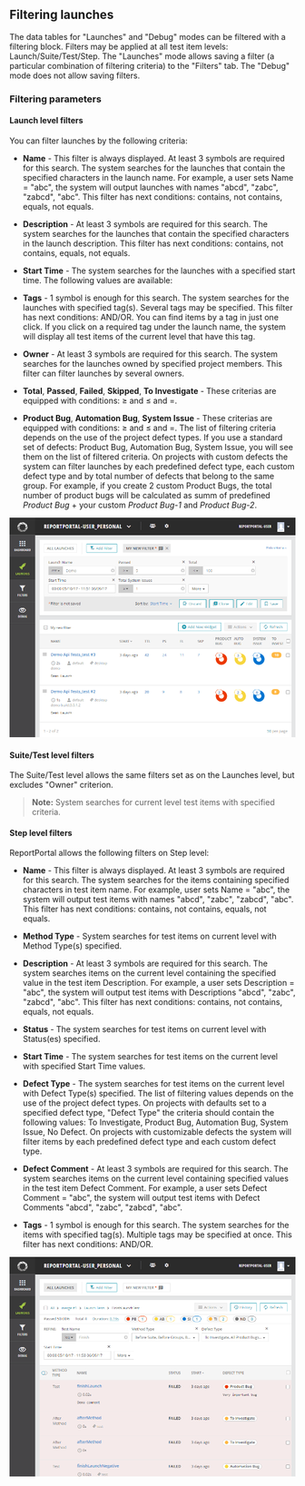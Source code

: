 ## Filtering launches

The data tables for "Launches" and "Debug" modes can be filtered with
a filtering block. Filters may be applied at all test item levels:
Launch/Suite/Test/Step. The "Launches" mode allows saving a filter
(a particular combination of filtering criteria) to the "Filters" tab. The
"Debug" mode does not allow saving filters.


### Filtering parameters

#### Launch level filters

You can filter launches by the following criteria:

-   **Name** - This filter is always displayed. At least 3 symbols are required for this search. 
The system searches for the launches that contain the specified characters in the launch name. For example, a user sets Name = "abc", the system will output launches with names "abcd", "zabc", "zabcd", "abc".
This filter has next conditions: contains, not contains, equals, not equals.

-   **Description** - At least 3 symbols are required for this search.
The system searches for the launches that contain the specified characters in
the launch description.
This filter has next conditions: contains, not contains, equals, not equals.

-   **Start Time** - The system searches for the launches with a specified start time. The following
values are available:

-   **Tags** - 1 symbol is enough for this search.
The system searches for the launches with specified tag(s). Several tags may be specified. This filter has next conditions: AND/OR. 
You can find items by a tag in just one click. If you click on a required tag under the launch name, the system will display all test items of the current level that have this tag.

-   **Owner** - At least 3 symbols are required for this search. The system searches for the launches owned by specified 
project members. This filter can filter launches by several owners.

-   **Total**, **Passed**, **Failed**, **Skipped**, **To Investigate** - These criterias are equipped with conditions: ≥ 
and ≤ and =.

-   **Product Bug**, **Automation Bug**, **System Issue** - These criterias are equipped with conditions: ≥ and ≤ and =.
The list of filtering criteria depends on the use of the project defect types. If you use a standard set of defects: Product Bug, Automation Bug, System Issue, you will see them on the list of filtered criteria. On projects with custom defects the system can filter launches by each predefined defect type, each custom defect type and by total number of defects that belong to the same group.
For example, if you create 2 custom Product Bugs, the total number of product bugs will be calculated as summ of predefined *Product Bug* + your custom *Product Bug-1* and *Product Bug-2*.

[ ![Image](Images/userGuide/filteringLaunches/launchLevelFilters.png) ](https://youtu.be/Rk5khFVwowI)

#### Suite/Test level filters

The Suite/Test level allows the same filters set as on the Launches level, but excludes "Owner" criterion.

>**Note:** System searches for current level test items with specified criteria.

#### Step level filters

ReportPortal allows the following filters on Step level:

-   **Name** - This filter is always displayed. At least 3 symbols are required for this search.
The system searches for the items containing specified characters in test item name. For example, user sets Name = "abc", the system will output test items with names "abcd", "zabc", "zabcd", "abc".
This filter has next conditions: contains, not contains, equals, not equals.

-   **Method Type** - System searches for test items on current level with Method Type(s) specified.

-   **Description** - At least 3 symbols are required for this search.
The system searches items on the current level containing the specified value in the test item Description. For example, a user sets Description = "abc", the system will output test items with
Descriptions "abcd", "zabc", "zabcd", "abc".
This filter has next conditions: contains, not contains, equals, not equals.

-   **Status** - The system searches for test items on current level with Status(es) specified.

-   **Start Time** - The system searches for test items on the current level with specified Start Time values.

-   **Defect Type** - The system searches for test items on the current level with Defect Type(s) specified.
The list of filtering values depends on the use of the project defect types.
On projects with defaults set to a specified defect type, "Defect Type" the criteria should contain the following values: To Investigate, Product Bug, Automation Bug, System Issue, No Defect.
On projects with customizable defects the system will filter items by each predefined defect type and each custom defect type.

-   **Defect Comment** - At least 3 symbols are required for this search.
The system searches items on the current level containing specified values in the test item Defect Comment.
For example, a user sets Defect Comment = "abc", the system will output test items with
Defect Comments "abcd", "zabc", "zabcd", "abc".

-   **Tags** - 1 symbol is enough for this search.
The system searches for the items with specified tag(s). Multiple tags may be
specified at once. This filter has next conditions: AND/OR.

[ ![Image](Images/userGuide/filteringLaunches/stepLevelFilters.png) ](https://youtu.be/S4aViEIurn4)
